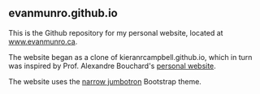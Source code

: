 ## evanmunro.github.io

This is the Github repository for my personal website, located at www.evanmunro.ca.

The website began as a clone of kieranrcampbell.github.io, which in turn was inspired by Prof. Alexandre Bouchard's [personal website](https://www.stat.ubc.ca/~bouchard/).

The website uses the [narrow jumbotron](https://getbootstrap.com/docs/3.3/examples/jumbotron-narrow/) Bootstrap theme.
